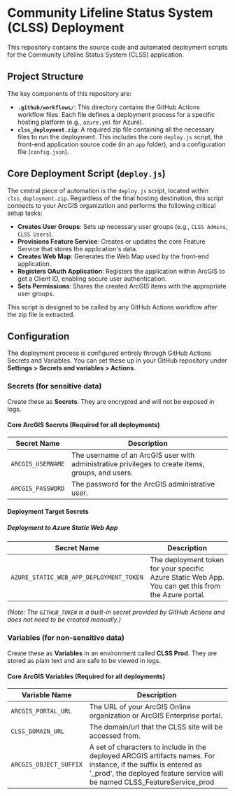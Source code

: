 # Community Lifeline Status System (CLSS) Deployment

This repository contains the source code and automated deployment scripts for the Community Lifeline Status System (CLSS) application.


## Project Structure

The key components of this repository are:

* **`.github/workflows/`**: This directory contains the GitHub Actions workflow files. Each file defines a deployment process for a specific hosting platform (e.g., `azure.yml` for Azure).
* **`clss_deployment.zip`**: A required zip file containing all the necessary files to run the deployment. This includes the core `deploy.js` script, the front-end application source code (in an `app` folder), and a configuration file (`config.json`).

## Core Deployment Script (`deploy.js`)

The central piece of automation is the `deploy.js` script, located within `clss_deployment.zip`. Regardless of the final hosting destination, this script connects to your ArcGIS organization and performs the following critical setup tasks:

* **Creates User Groups**: Sets up necessary user groups (e.g., `CLSS Admins`, `CLSS Users`).
* **Provisions Feature Service**: Creates or updates the core Feature Service that stores the application's data.
* **Creates Web Map**: Generates the Web Map used by the front-end application.
* **Registers OAuth Application**: Registers the application within ArcGIS to get a Client ID, enabling secure user authentication.
* **Sets Permissions**: Shares the created ArcGIS items with the appropriate user groups.

This script is designed to be called by any GitHub Actions workflow after the zip file is extracted.

## Configuration

The deployment process is configured entirely through GitHub Actions Secrets and Variables. You can set these up in your GitHub repository under **Settings > Secrets and variables > Actions**.

### Secrets (for sensitive data)

Create these as **Secrets**. They are encrypted and will not be exposed in logs.

#### Core ArcGIS Secrets (Required for all deployments)

| Secret Name     | Description                                                                                         |
| --------------- | --------------------------------------------------------------------------------------------------- |
| `ARCGIS_USERNAME` | The username of an ArcGIS user with administrative privileges to create items, groups, and users.   |
| `ARCGIS_PASSWORD` | The password for the ArcGIS administrative user.                                                    |

#### Deployment Target Secrets

##### Deployment to Azure Static Web App

| Secret Name                                  | Description                                                                                        |
| -------------------------------------------- | -------------------------------------------------------------------------------------------------- |
| `AZURE_STATIC_WEB_APP_DEPLOYMENT_TOKEN` | The deployment token for your specific Azure Static Web App. You can get this from the Azure portal. |

*(Note: The `GITHUB_TOKEN` is a built-in secret provided by GitHub Actions and does not need to be created manually.)*

### Variables (for non-sensitive data)

Create these as **Variables** in an environment called **CLSS Prod**. They are stored as plain text and are safe to be viewed in logs.

#### Core ArcGIS Variables (Required for all deployments)

| Variable Name     | Description                                                              |
| ----------------- | ------------------------------------------------------------------------ |
| `ARCGIS_PORTAL_URL` | The URL of your ArcGIS Online organization or ArcGIS Enterprise portal.  |
| `CLSS_DOMAIN_URL` | The domain/url that the CLSS site will be accessed from.  |
| `ARCGIS_OBJECT_SUFFIX` | A set of characters to include in the deployed ARCGIS artifacts names. For instance, if the suffix is entered as '_prod', the deployed feature service will be named CLSS_FeatureService_prod  |
